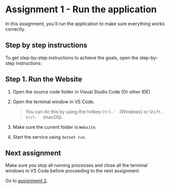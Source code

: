 # Assignment 1 - Run the application

In this assignment, you'll run the application to make sure everything works correctly.

## Step by step instructions

To get step-by-step instructions to achieve the goals, open the step-by-step instructions:

## Step 1. Run the Website
1. Open the source code folder in Visual Studio Code (Or other IDE)

2. Open the terminal window in VS Code.

   > You can do this by using the hotkey ``Ctrl-` `` (Windows) or ``Shift-Ctrl-` `` (macOS).

3. Make sure the current folder is `Website`.

4. Start the service using `dotnet run`.

## Next assignment

Make sure you stop all running processes and close all the terminal windows in VS Code before proceeding to the next 
assignment.

Go to [assignment 2](../Assignment02/README.md).